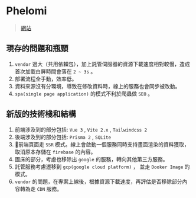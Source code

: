 # Phelomi
> [網站](https://starrysky.family/)

## 現存的問題和瓶頸
1. `vendor` 過大（共用依賴包），加上託管伺服器的資源下載速度相對較慢，造成首次加載白屏時間會落在 `2 ~ 3s` 。
2. 部署流程全手動，效率低。
3. 資料來源沒有分環境，導致在修改資料時，線上的服務也會同步被改動。
4. `spa(single page application)` 的模式不利於爬蟲做 `SEO` 。

## 新版的技術棧和結構
1. 前端涉及到的部分包括: `Vue 3` , `Vite 2.x` , `Tailwindcss 2`
2. 後端涉及到的部分包括: `Prisma 2` , `SQLite`
3. 前端頁面走 `SSR` 模式。線上會啟動一個服務同時支持畫面渲染的資料獲取，取消原本存儲在 `firebase` 的內容。
4. 圖床的部分，考慮也移除出 `google` 的服務，轉向其他第三方服務。
5. 託管服務考慮遷移到 `gcp(google cloud platform)` ， 並走 `Dooker Image` 的模式。
6. `vendor` 的問題，在專案上線後，根據資源下載速度，再評估是否移除部分內容轉為走 `CDN` 服務。


